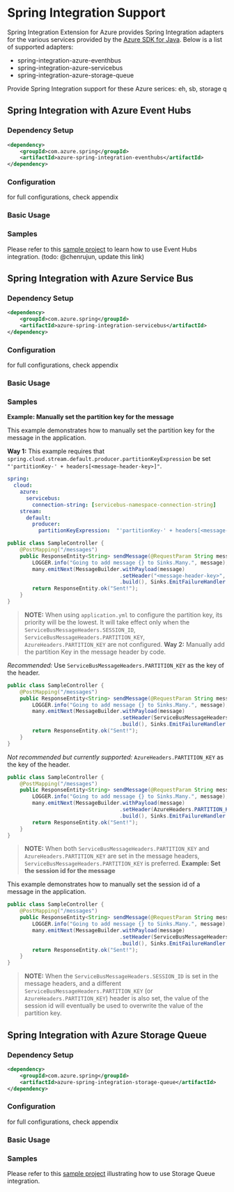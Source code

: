 # Spring Integration Support

Spring Integration Extension for Azure provides Spring Integration adapters for the various services provided by the [Azure SDK for Java](https://github.com/Azure/azure-sdk-for-java/). Below is a list of supported adapters:

- spring-integration-azure-eventhbus
- spring-integration-azure-servicebus
- spring-integration-azure-storage-queue

Provide Spring Integration support for these Azure serices: eh, sb, storage q

## Spring Integration with Azure Event Hubs

### Dependency Setup

```xml
<dependency>
	<groupId>com.azure.spring</groupId>
	<artifactId>azure-spring-integration-eventhubs</artifactId>
</dependency>
```

### Configuration


for full configurations, check appendix

### Basic Usage

### Samples
Please refer to this [sample project](https://github.com/Azure-Samples/azure-spring-boot-samples/tree/tag_azure-spring-boot_3.6.0/eventhubs/azure-spring-integration-sample-eventhubs) to learn how to use Event Hubs integration. (todo: @chenrujun, update this link)

## Spring Integration with Azure Service Bus

### Dependency Setup

```xml
<dependency>
	<groupId>com.azure.spring</groupId>
	<artifactId>azure-spring-integration-servicebus</artifactId>
</dependency>
```

### Configuration

for full configurations, check appendix

### Basic Usage

### Samples

**Example: Manually set the partition key for the message**

This example demonstrates how to manually set the partition key for the message in the application.

**Way 1:**
This example requires that `spring.cloud.stream.default.producer.partitionKeyExpression` be set `"'partitionKey-' + headers[<message-header-key>]"`.
```yaml
spring:
  cloud:
    azure:
      servicebus:
        connection-string: [servicebus-namespace-connection-string]
    stream:
      default:
        producer:
          partitionKeyExpression:  "'partitionKey-' + headers[<message-header-key>]"
```
```java
public class SampleController {
    @PostMapping("/messages")
    public ResponseEntity<String> sendMessage(@RequestParam String message) {
        LOGGER.info("Going to add message {} to Sinks.Many.", message);
        many.emitNext(MessageBuilder.withPayload(message)
                                    .setHeader("<message-header-key>", "Customize partition key")
                                    .build(), Sinks.EmitFailureHandler.FAIL_FAST);
        return ResponseEntity.ok("Sent!");
    }
}
```

> **NOTE:** When using `application.yml` to configure the partition key, its priority will be the lowest.
> It will take effect only when the `ServiceBusMessageHeaders.SESSION_ID`, `ServiceBusMessageHeaders.PARTITION_KEY`, `AzureHeaders.PARTITION_KEY` are not configured.
**Way 2:**
Manually add the partition Key in the message header by code.

*Recommended:* Use `ServiceBusMessageHeaders.PARTITION_KEY` as the key of the header.
```java
public class SampleController {
    @PostMapping("/messages")
    public ResponseEntity<String> sendMessage(@RequestParam String message) {
        LOGGER.info("Going to add message {} to Sinks.Many.", message);
        many.emitNext(MessageBuilder.withPayload(message)
                                    .setHeader(ServiceBusMessageHeaders.PARTITION_KEY, "Customize partition key")
                                    .build(), Sinks.EmitFailureHandler.FAIL_FAST);
        return ResponseEntity.ok("Sent!");
    }
}
```

*Not recommended but currently supported:* `AzureHeaders.PARTITION_KEY` as the key of the header.
```java
public class SampleController {
    @PostMapping("/messages")
    public ResponseEntity<String> sendMessage(@RequestParam String message) {
        LOGGER.info("Going to add message {} to Sinks.Many.", message);
        many.emitNext(MessageBuilder.withPayload(message)
                                    .setHeader(AzureHeaders.PARTITION_KEY, "Customize partition key")
                                    .build(), Sinks.EmitFailureHandler.FAIL_FAST);
        return ResponseEntity.ok("Sent!");
    }
}
```
> **NOTE:** When both `ServiceBusMessageHeaders.PARTITION_KEY` and `AzureHeaders.PARTITION_KEY` are set in the message headers,
> `ServiceBusMessageHeaders.PARTITION_KEY` is preferred.
**Example: Set the session id for the message**

This example demonstrates how to manually set the session id of a message in the application.

```java
public class SampleController {
    @PostMapping("/messages")
    public ResponseEntity<String> sendMessage(@RequestParam String message) {
        LOGGER.info("Going to add message {} to Sinks.Many.", message);
        many.emitNext(MessageBuilder.withPayload(message)
                                    .setHeader(ServiceBusMessageHeaders.SESSION_ID, "Customize session id")
                                    .build(), Sinks.EmitFailureHandler.FAIL_FAST);
        return ResponseEntity.ok("Sent!");
    }
}
```

> **NOTE:** When the `ServiceBusMessageHeaders.SESSION_ID` is set in the message headers, and a different `ServiceBusMessageHeaders.PARTITION_KEY` (or `AzureHeaders.PARTITION_KEY`) header is also set,
> the value of the session id will eventually be used to overwrite the value of the partition key.


## Spring Integration with Azure Storage Queue

### Dependency Setup

```xml
<dependency>
	<groupId>com.azure.spring</groupId>
	<artifactId>azure-spring-integration-storage-queue</artifactId>
</dependency>
```

### Configuration

for full configurations, check appendix

### Basic Usage

### Samples

Please refer to this [sample project](https://github.com/Azure-Samples/azure-spring-boot-samples/tree/tag_azure-spring-boot_3.6.0/storage/azure-spring-integration-sample-storage-queue) illustrating how to use Storage Queue integration.
